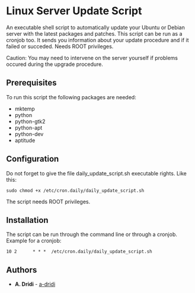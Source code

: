 # Linux Server Update Script

An executable shell script to automatically update your Ubuntu or Debian server with the latest packages and patches. This script can be run as a cronjob too. It sends you information about your update procedure and if it failed or succeded. Needs ROOT privileges. 

Caution: You may need to intervene on the server yourself if problems occured during the upgrade procedure. 

## Prerequisites
To run this script the following packages are needed:
* mktemp
* python 
* python-gtk2
* python-apt
* python-dev
* aptitude

## Configuration
Do not forget to give the file daily_update_script.sh executable rights. Like this:
```
sudo chmod +x /etc/cron.daily/daily_update_script.sh
```
The script needs ROOT privileges.

## Installation
The script can be run through the command line or through a cronjob.
Example for a cronjob:
```
10 2      * * *  /etc/cron.daily/daily_update_script.sh
```

## Authors

* **A. Dridi** - [a-dridi](https://github.com/a-dridi/)


